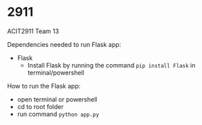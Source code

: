 # 2911
ACIT2911 Team 13

Dependencies needed to run Flask app:
* Flask
  * Install Flask by running the command ```pip install Flask``` in terminal/powershell

How to run the Flask app:                                                                                               
* open terminal or powershell
* cd to root folder
* run command ```python app.py```

